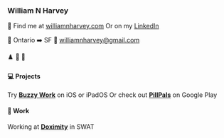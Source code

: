 ### William N Harvey

🔭 Find me at [williamnharvey.com](https://williamnharvey.com)
Or on my [LinkedIn](https://www.linkedin.com/in/williamnharvey/)

🧳 Ontario ➡️ SF
📧 williamnharvey@gmail.com

♟️ 🎹 🎸

#### 💻 Projects

Try [**Buzzy Work**](https://apps.apple.com/us/app/buzzy-work/id1511346895) on iOS or iPadOS
Or check out [**PillPals**](https://play.google.com/store/apps/details?id=com.pillpals.pillpals&hl=en_US) on Google Play

#### 🌁 Work

Working at [**Doximity**](https://github.com/doximity) in SWAT
